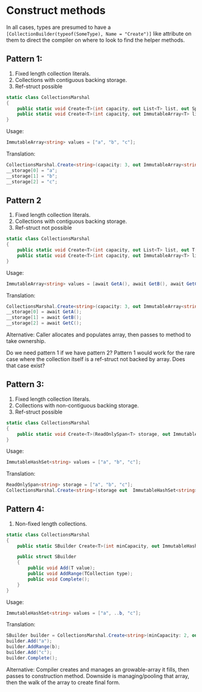 # Construct methods

In all cases, types are presumed to have a `[CollectionBuilder(typeof(SomeType), Name = "Create")]` like attribute on them to direct the compiler on where to look to find the helper methods.

## Pattern 1:

1. Fixed length collection literals.
2. Collections with contiguous backing storage.
3. Ref-struct possible

```c#
static class CollectionsMarshal
{
    public static void Create<T>(int capacity, out List<T> list, out Span<T> storage); 
    public static void Create<T>(int capacity, out ImmutableArray<T> list, out Span<T> storage);
}
```

Usage:

```c#
ImmutableArray<string> values = ["a", "b", "c"];
```

Translation:

```c#
CollectionsMarshal.Create<string>(capacity: 3, out ImmutableArray<string> values, out Span<T> __storage);
__storage[0] = "a";
__storage[1] = "b";
__storage[2] = "c";
```

## Pattern 2

1. Fixed length collection literals.
2. Collections with contiguous backing storage.
3. Ref-struct not possible

```c#
static class CollectionsMarshal
{
    public static void Create<T>(int capacity, out List<T> list, out T[] storage); 
    public static void Create<T>(int capacity, out ImmutableArray<T> list, out T[] storage);
}
```

Usage:

```c#
ImmutableArray<string> values = [await GetA(), await GetB(), await GetC()];
```

Translation:

```c#
CollectionsMarshal.Create<string>(capacity: 3, out ImmutableArray<string> values, out T[] __storage);
__storage[0] = await GetA();
__storage[1] = await GetB();
__storage[2] = await GetC();
```

Alternative: Caller allocates and populates array, then passes to method to take ownership.

Do we need pattern 1 if we have pattern 2?  Pattern 1 would work for the rare case where the collection itself is a ref-struct not backed by array.  Does that case exist?

## Pattern 3:

1. Fixed length collection literals.
2. Collections with non-contiguous backing storage.
3. Ref-struct possible

```c#
static class CollectionsMarshal
{
    public static void Create<T>(ReadOnlySpan<T> storage, out ImmutableHashSet<T> set); 
}
```

Usage:

```c#
ImmutableHashSet<string> values = ["a", "b", "c"];
```

Translation:

```c#
ReadOnlySpan<string> storage = ["a", "b", "c"];
CollectionsMarshal.Create<string>(storage out  ImmutableHashSet<string> values);
```

## Pattern 4:

1. Non-fixed length collections.

```c#
static class CollectionsMarshal
{
    public static SBuilder Create<T>(int minCapacity, out ImmutableHashSet<T> set);

    public struct SBuilder
    {
        public void Add(T value);
        public void AddRange(TCollection type);
        public void Complete();
    }
}
```

Usage:

```c#
ImmutableHashSet<string> values = ["a", ..b, "c"];
```

Translation:

```c#
SBuilder builder = CollectionsMarshal.Create<string>(minCapacity: 2, out ImmutableHashSet<string> values);
builder.Add("a");
builder.AddRange(b);
builder.Add("c");
builder.Complete();
```

Alternative: Compiler creates and manages an growable-array it fills, then passes to construction method.  Downside is managing/pooling that array, then the walk of the array to create final form.